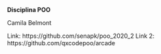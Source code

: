 <b>Disciplina POO</b>

<p>Camila Belmont</p> 
Link: https://github.com/senapk/poo_2020_2
Link 2: https://github.com/qxcodepoo/arcade
